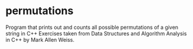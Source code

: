 # permutations
Program that prints out and counts all possible permutations of a given string in C++
Exercises taken from Data Structures and Algorithm Analysis in C++ by Mark Allen Weiss.
